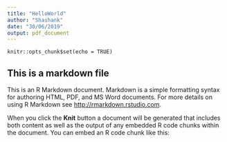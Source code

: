 ```yaml
---
title: "HelloWorld"
author: "Shashank"
date: "30/06/2019"
output: pdf_document
---
```


```{r setup, include=FALSE}
knitr::opts_chunk$set(echo = TRUE)
```


## This is a markdown file

This is an R Markdown document. Markdown is a simple formatting syntax for authoring HTML, PDF, and MS Word documents. For more details on using R Markdown see <http://rmarkdown.rstudio.com>.

When you click the **Knit** button a document will be generated that includes both content as well as the output of any embedded R code chunks within the document. You can embed an R code chunk like this:

